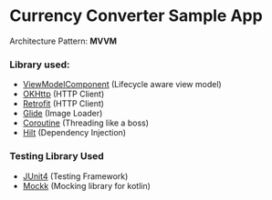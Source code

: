# Currency Converter Sample App

Architecture Pattern: **MVVM**

### Library used:
* [ViewModelComponent](https://developer.android.com/topic/libraries/architecture/viewmodel) (Lifecycle aware view model)
* [OKHttp](https://github.com/square/okhttp) (HTTP Client)
* [Retrofit](https://github.com/square/retrofit) (HTTP Client)
* [Glide](https://github.com/bumptech/glide) (Image Loader)
* [Coroutine](https://developer.android.com/kotlin/coroutines) (Threading like a boss)
* [Hilt](https://developer.android.com/training/dependency-injection/hilt-android/) (Dependency Injection)

### Testing Library Used
* [JUnit4](https://github.com/junit-team/junit4) (Testing Framework)
* [Mockk](https://github.com/mockk/mockk) (Mocking library for kotlin)
